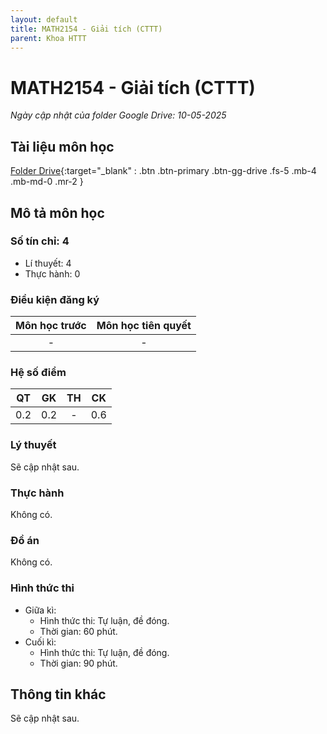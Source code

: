 ```yaml
---
layout: default
title: MATH2154 - Giải tích (CTTT)
parent: Khoa HTTT
---
```


# MATH2154 - Giải tích (CTTT)

*Ngày cập nhật của folder Google Drive: 10-05-2025*
## Tài liệu môn học

[Folder Drive](https://drive.google.com/drive/folders/1WyKgZ_QnUxEj80pTmkHkiXuse1_u3yoz?usp=drive_link){:target="_blank" : .btn .btn-primary .btn-gg-drive .fs-5 .mb-4 .mb-md-0 .mr-2 }

## Mô tả môn học

### Số tín chỉ: 4
- Lí thuyết: 4
- Thực hành: 0

### Điều kiện đăng ký

| Môn học trước| Môn học tiên quyết  |
|------|-----|
| <center> - </center>| <center>-</center>|

### Hệ số điểm

| QT   | GK  | TH  | CK  |
|------|-----|-----|-----|
| <center> 0.2 </center> | <center> 0.2 </center> | <center>-</center> | <center> 0.6 </center> |

### Lý thuyết
Sẽ cập nhật sau.
### Thực hành

Không có.

### Đồ án

Không có.

### Hình thức thi

- Giữa kì:
  + Hình thức thi: Tự luận, đề đóng.
  + Thời gian: 60 phút.
- Cuối kì:
  + Hình thức thi: Tự luận, đề đóng.
  + Thời gian: 90 phút.

## Thông tin khác

Sẽ cập nhật sau.
